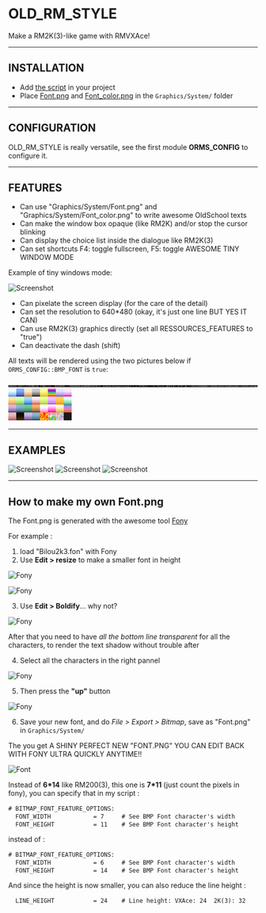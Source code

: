 # OLD_RM_STYLE
Make a RM2K(3)-like game with RMVXAce!

---

## INSTALLATION

- Add [the script](https://raw.githubusercontent.com/RMEx/OLD_RM_STYLE/master/OLD_RM_STYLE.rb) in your project
- Place [Font.png](https://raw.githubusercontent.com/RMEx/OLD_RM_STYLE/master/Font.png) and [Font_color.png](https://raw.githubusercontent.com/RMEx/OLD_RM_STYLE/master/Font_color.png) in the `Graphics/System/` folder

---

## CONFIGURATION

OLD_RM_STYLE is really versatile, see the first module **ORMS_CONFIG** to configure it.

---

## FEATURES

- Can use "Graphics/System/Font.png" and "Graphics/System/Font_color.png" to write awesome OldSchool texts
- Can make the window box opaque (like RM2K) and/or stop the cursor blinking
- Can display the choice list inside the dialogue like RM2K(3)
- Can set shortcuts F4: toggle fullscreen, F5: toggle AWESOME TINY WINDOW MODE

Example of tiny windows mode:

![Screenshot](https://cdn.discordapp.com/attachments/166299388799483904/409985784473583616/unknown.png)

- Can pixelate the screen display (for the care of the detail)
- Can set the resolution to 640*480 (okay, it's just one line BUT YES IT CAN)
- Can use RM2K(3) graphics directly (set all RESSOURCES_FEATURES to "true")
- Can deactivate the dash (shift)

All texts will be rendered using the two pictures below if `ORMS_CONFIG::BMP_FONT` is `true`:

![Font.png](Font.png)
![Font_color.png](Font_color.png)

---

## EXAMPLES

![Screenshot](https://cdn.discordapp.com/attachments/166299388799483904/409864757743452171/unknown.png)
![Screenshot](https://cdn.discordapp.com/attachments/166299388799483904/409870616691212289/unknown.png)
![Screenshot](https://cdn.discordapp.com/attachments/166299388799483904/409871176681127936/unknown.png)

---

## How to make my own Font.png

The Font.png is generated with the awesome tool [Fony](https://fony.en.softonic.com/#app-softonic-review)

For example :

1. load "Bilou2k3.fon" with Fony
2. Use **Edit > resize** to make a smaller font in height

![Fony](https://cdn.discordapp.com/attachments/166299388799483904/410158056631173121/unknown.png)

![Fony](https://cdn.discordapp.com/attachments/166299388799483904/410158136566087680/unknown.png)

3. Use **Edit > Boldify**... why not?

![Fony](https://cdn.discordapp.com/attachments/166299388799483904/410158494935810048/unknown.png)

After that you need to have *all the bottom line transparent* for all the characters, to render the text shadow without trouble after

4. Select all the characters in the right pannel

![Fony](https://cdn.discordapp.com/attachments/166299388799483904/410158956892127232/unknown.png)

5. Then press the **"up"** button

![Fony](https://cdn.discordapp.com/attachments/166299388799483904/410159035229405195/unknown.png)

6. Save your new font, and do *File > Export > Bitmap*, save as "Font.png" in `Graphics/System/`

The you get A SHINY PERFECT NEW "FONT.PNG" YOU CAN EDIT BACK WITH FONY ULTRA QUICKLY ANYTIME!!

![Font](http://image.noelshack.com/fichiers/2018/06/1/1517860144-awesome-font.png)

Instead of **6\*14** like RM200(3), this one is **7\*11** (just count the pixels in fony), you can specify that in my script :

```
# BITMAP_FONT_FEATURE_OPTIONS:
  FONT_WIDTH            = 7     # See BMP Font character's width
  FONT_HEIGHT           = 11    # See BMP Font character's height
```
instead of :
```
# BITMAP_FONT_FEATURE_OPTIONS:
  FONT_WIDTH            = 6     # See BMP Font character's width
  FONT_HEIGHT           = 14    # See BMP Font character's height
```

And since the height is now smaller, you can also reduce the line height :
```
  LINE_HEIGHT           = 24    # Line height: VXAce: 24  2K(3): 32
```
